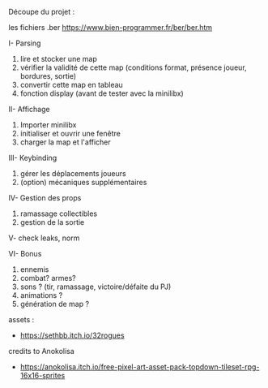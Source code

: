 Découpe du projet :

les fichiers .ber
https://www.bien-programmer.fr/ber/ber.htm

I- Parsing

1) lire et stocker une map
2) vérifier la validité de cette map (conditions format, présence joueur, bordures, sortie)
3) convertir cette map en tableau
4) fonction display (avant de tester avec la minilibx)

II- Affichage

1) Importer minilibx
2) initialiser et ouvrir une fenêtre
3) charger la map et l'afficher

III- Keybinding

1) gérer les déplacements joueurs
2) (option) mécaniques supplémentaires

IV- Gestion des props

1) ramassage collectibles
2) gestion de la sortie

V- check leaks, norm

VI- Bonus

1) ennemis
2) combat? armes?
3) sons ? (tir, ramassage, victoire/défaite du PJ)
4) animations ?
5) génération de map ?

assets :
- https://sethbb.itch.io/32rogues


credits to Anokolisa
- https://anokolisa.itch.io/free-pixel-art-asset-pack-topdown-tileset-rpg-16x16-sprites